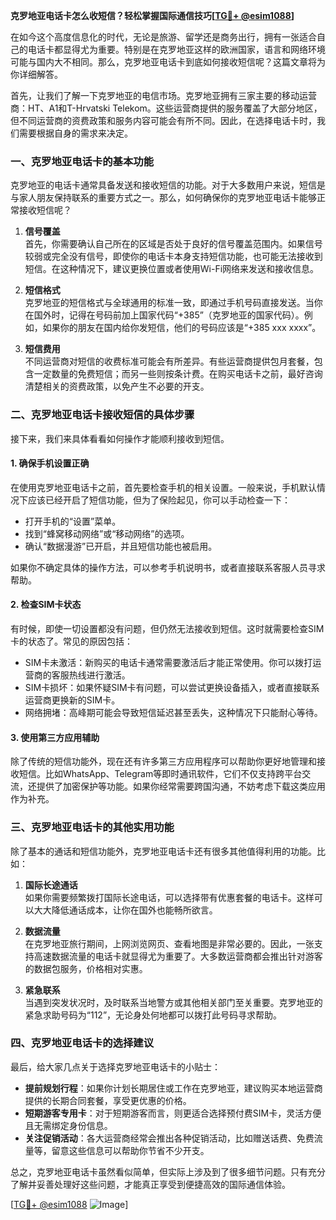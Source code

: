 **克罗地亚电话卡怎么收短信？轻松掌握国际通信技巧[[TG💪+ @esim1088](https://t.me/s/esim1088)]**

在如今这个高度信息化的时代，无论是旅游、留学还是商务出行，拥有一张适合自己的电话卡都显得尤为重要。特别是在克罗地亚这样的欧洲国家，语言和网络环境可能与国内大不相同。那么，克罗地亚电话卡到底如何接收短信呢？这篇文章将为你详细解答。

首先，让我们了解一下克罗地亚的电信市场。克罗地亚拥有三家主要的移动运营商：HT、A1和T-Hrvatski Telekom。这些运营商提供的服务覆盖了大部分地区，但不同运营商的资费政策和服务内容可能会有所不同。因此，在选择电话卡时，我们需要根据自身的需求来决定。

### 一、克罗地亚电话卡的基本功能

克罗地亚的电话卡通常具备发送和接收短信的功能。对于大多数用户来说，短信是与家人朋友保持联系的重要方式之一。那么，如何确保你的克罗地亚电话卡能够正常接收短信呢？

1. **信号覆盖**  
   首先，你需要确认自己所在的区域是否处于良好的信号覆盖范围内。如果信号较弱或完全没有信号，即使你的电话卡本身支持短信功能，也可能无法接收到短信。在这种情况下，建议更换位置或者使用Wi-Fi网络来发送和接收信息。

2. **短信格式**  
   克罗地亚的短信格式与全球通用的标准一致，即通过手机号码直接发送。当你在国外时，记得在号码前加上国家代码“+385”（克罗地亚的国家代码）。例如，如果你的朋友在国内给你发短信，他们的号码应该是“+385 xxx xxxx”。

3. **短信费用**  
   不同运营商对短信的收费标准可能会有所差异。有些运营商提供包月套餐，包含一定数量的免费短信；而另一些则按条计费。在购买电话卡之前，最好咨询清楚相关的资费政策，以免产生不必要的开支。

### 二、克罗地亚电话卡接收短信的具体步骤

接下来，我们来具体看看如何操作才能顺利接收到短信。

#### 1. 确保手机设置正确
在使用克罗地亚电话卡之前，首先要检查手机的相关设置。一般来说，手机默认情况下应该已经开启了短信功能，但为了保险起见，你可以手动检查一下：

- 打开手机的“设置”菜单。
- 找到“蜂窝移动网络”或“移动网络”的选项。
- 确认“数据漫游”已开启，并且短信功能也被启用。

如果你不确定具体的操作方法，可以参考手机说明书，或者直接联系客服人员寻求帮助。

#### 2. 检查SIM卡状态
有时候，即使一切设置都没有问题，但仍然无法接收到短信。这时就需要检查SIM卡的状态了。常见的原因包括：

- SIM卡未激活：新购买的电话卡通常需要激活后才能正常使用。你可以拨打运营商的客服热线进行激活。
- SIM卡损坏：如果怀疑SIM卡有问题，可以尝试更换设备插入，或者直接联系运营商更换新的SIM卡。
- 网络拥堵：高峰期可能会导致短信延迟甚至丢失，这种情况下只能耐心等待。

#### 3. 使用第三方应用辅助
除了传统的短信功能外，现在还有许多第三方应用程序可以帮助你更好地管理和接收短信。比如WhatsApp、Telegram等即时通讯软件，它们不仅支持跨平台交流，还提供了加密保护等功能。如果你经常需要跨国沟通，不妨考虑下载这类应用作为补充。

### 三、克罗地亚电话卡的其他实用功能

除了基本的通话和短信功能外，克罗地亚电话卡还有很多其他值得利用的功能。比如：

1. **国际长途通话**  
   如果你需要频繁拨打国际长途电话，可以选择带有优惠套餐的电话卡。这样可以大大降低通话成本，让你在国外也能畅所欲言。

2. **数据流量**  
   在克罗地亚旅行期间，上网浏览网页、查看地图是非常必要的。因此，一张支持高速数据流量的电话卡就显得尤为重要了。大多数运营商都会推出针对游客的数据包服务，价格相对实惠。

3. **紧急联系**  
   当遇到突发状况时，及时联系当地警方或其他相关部门至关重要。克罗地亚的紧急求助号码为“112”，无论身处何地都可以拨打此号码寻求帮助。

### 四、克罗地亚电话卡的选择建议

最后，给大家几点关于选择克罗地亚电话卡的小贴士：

- **提前规划行程**：如果你计划长期居住或工作在克罗地亚，建议购买本地运营商提供的长期合同套餐，享受更优惠的价格。
- **短期游客专用卡**：对于短期游客而言，则更适合选择预付费SIM卡，灵活方便且无需绑定身份信息。
- **关注促销活动**：各大运营商经常会推出各种促销活动，比如赠送话费、免费流量等，留意这些信息可以帮助你节省不少开支。

总之，克罗地亚电话卡虽然看似简单，但实际上涉及到了很多细节问题。只有充分了解并妥善处理好这些问题，才能真正享受到便捷高效的国际通信体验。

[[TG💪+ @esim1088](https://t.me/s/esim1088) ![Image](https://i.postimg.cc/4NQfJmqS/Snipaste-2025-05-13-00-14-12.png)]